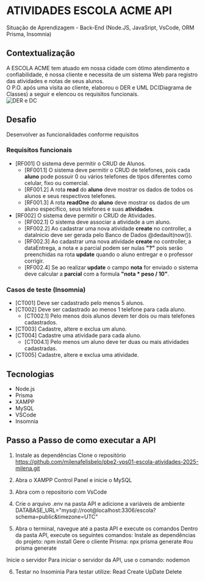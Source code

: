 # ATIVIDADES ESCOLA ACME API
Situação de Aprendizagem - Back-End (Node.JS, JavaSript, VsCode, ORM Prisma, Insomnia)
## Contextualização
A ESCOLA ACME tem atuado em nossa cidade com ótimo atendimento e confiabilidade, é nossa cliente e necessita de um sistema Web para registro das atividades e notas de seus alunos.<br>O P.O. após uma visita ao cliente, elaborou o DER e UML DC(Diagrama de Classes) a seguir e elencou os requisitos funcionais.<br>
![DER e DC](./docs/der-dc.png)
## Desafio
Desenvolver as funcionalidades conforme requisitos

### Requisitos funcionais
- [RF001] O sistema deve permitir o CRUD de Alunos.
    - [RF001.1] O sistema deve permitir o CRUD de telefones, pois cada **aluno** pode possuir 0 ou vários telefones de tipos diferentes como celular, fixo ou comercial.
    - [RF001.2] A rota **read** do **aluno** deve mostrar os dados de todos os alunos e seus respectivos telefones.
    - [RF001.3] A rota **readOne** do **aluno** deve mostrar os dados de um aluno específico, seus telefones e suas **atividades**.
- [RF002] O sistema deve permitir o CRUD de Atividades.
    - [RF002.1] O sistema deve associar a atividade a um aluno.
    - [RF002.2] Ao cadastrar uma nova atividade **create** no controller, a dataInicio deve ser gerada pelo Banco de Dados @dedault(now()).
    - [RF002.3] Ao cadastrar uma nova atividade **create** no controller, a dataEntrega, a nota e a parcial podem ser nulas **"?"** pois serão preenchidas na rota **update** quando o aluno entregar e o professor corrigir.
    - [RF002.4] Se ao realizar **update** o campo **nota** for enviado o sistema deve calcular a **parcial** com a formula **"nota * peso / 10"**.

### Casos de teste (Insomnia)
- [CT001] Deve ser cadastrado pelo menos 5 alunos.
- [CT002] Deve ser cadastrado ao menos 1 telefone para cada aluno.
    - [CT002.1] Pelo menos dois alunos devem ter dois ou mais telefones cadastrados.
- [CT003] Cadastre, altere e exclua um aluno.
- [CT004] Cadastre uma atividade para cada aluno.
    - [CT004.1] Pelo menos um aluno deve ter duas ou mais atividades cadastradas.
- [CT005] Cadastre, altere e exclua uma atividade.

## Tecnologias
- Node.js
- Prisma
- XAMPP
- MySQL
- VSCode
- Insomnia

## Passo a Passo de como executar a API
1. Instale as dependências
Clone o repositório
https://github.com/milenafelisbelo/pbe2-vps01-escola-atividades-2025-milena.git

2. Abra o XAMPP Control Panel e inicie o MySQL

3. Abra com o repositorio com VsCode

4. Crie o arquivo .env na pasta API e adicione a variáveis de ambiente
DATABASE_URL="mysql://root@localhost:3306/escola?schema=public&timezone=UTC"

5. Abra o terminal, navegue até a pasta API e execute os comandos
Dentro da pasta API, execute os seguintes comandos:
Instale as dependências do projeto:
npm install
Gere o cliente Prisma:
npx prisma generate
#ou
prisma generate

Inicie o servidor
Para iniciar o servidor da API, use o comando:
nodemon

6. Testar no Insominia
Para testar utilize:
Read
Create
UpDate
Delete